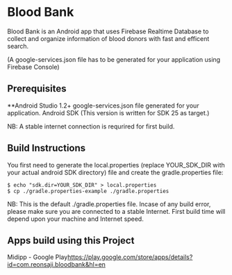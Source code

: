 # Blood Bank #
Blood Bank is an Android app that uses Firebase Realtime Database to collect and organize information of blood donors with fast and efficent search.

(A google-services.json file has to be generated for your application using Firebase Console)

## Prerequisites ##
**Android Studio 1.2+ 
  google-services.json file generated for your application.
  Android SDK (This version is written for SDK 25 as target.)

NB: A stable internet connection is requrired for first build. 

## Build Instructions ##

You first need to generate the local.properties (replace YOUR_SDK_DIR with your actual android SDK directory) file and create the gradle.properties file:

    $ echo "sdk.dir=YOUR_SDK_DIR" > local.properties
    $ cp ./gradle.properties-example ./gradle.properties

NB: This is the default ./gradle.properties file.
Incase of any build error, please make sure you are connected to a stable Internet. First build time will depend upon your machine and Internet speed.

## Apps build using this Project ##
Midipp - Google Play<https://play.google.com/store/apps/details?id=com.reonsaji.bloodbank&hl=en>
